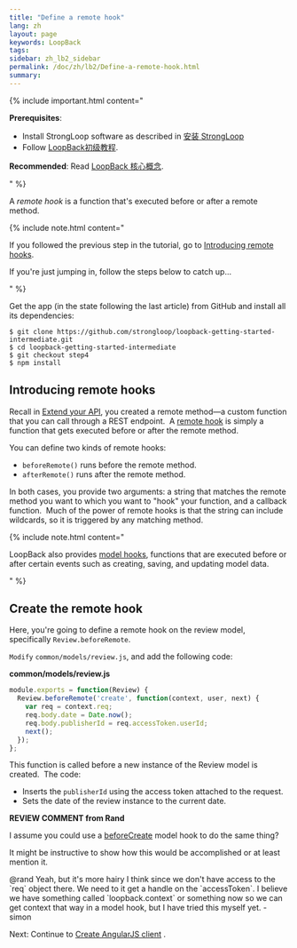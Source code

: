 ```yaml
---
title: "Define a remote hook"
lang: zh
layout: page
keywords: LoopBack
tags:
sidebar: zh_lb2_sidebar
permalink: /doc/zh/lb2/Define-a-remote-hook.html
summary:
---
```


{% include important.html content="

**Prerequisites**:

*   Install StrongLoop software as described in [安装 StrongLoop](https://docs.strongloop.com/pages/viewpage.action?pageId=6095101)
*   Follow [LoopBack初级教程](https://docs.strongloop.com/pages/viewpage.action?pageId=6095006).

**Recommended**: Read [LoopBack 核心概念](https://docs.strongloop.com/pages/viewpage.action?pageId=6095111).

" %}

A _remote hook_ is a function that's executed before or after a remote method.

{% include note.html content="

If you followed the previous step in the tutorial, go to [Introducing remote hooks](/doc/zh/lb2/Define-a-remote-hook.html).

If you're just jumping in, follow the steps below to catch up...

" %}

Get the app (in the state following the last article) from GitHub and install all its dependencies:

```
$ git clone https://github.com/strongloop/loopback-getting-started-intermediate.git
$ cd loopback-getting-started-intermediate
$ git checkout step4
$ npm install
```

## Introducing remote hooks

Recall in [Extend your API](/doc/{{page.lang}}/lb2/Extend-your-API.html), you created a remote method—a custom function that you can call through a REST endpoint.  A [remote hook](/doc/{{page.lang}}/lb2/6095041.html) is simply a function that gets executed before or after the remote method.

You can define two kinds of remote hooks:

*   `beforeRemote()` runs before the remote method.
*   `afterRemote()` runs after the remote method.

In both cases, you provide two arguments: a string that matches the remote method you want to which you want to "hook" your function, and a callback function.  Much of the power of remote hooks is that the string can include wildcards, so it is triggered by any matching method.

{% include note.html content="

LoopBack also provides [model hooks](/doc/zh/lb2/6095042.html), functions that are executed before or after certain events such as creating, saving, and updating model data. 

" %}

## Create the remote hook

Here, you're going to define a remote hook on the review model, specifically `Review.beforeRemote`.

`Modify` `common/models/review.js`, and add the following code:

**common/models/review.js**

```js
module.exports = function(Review) {
  Review.beforeRemote('create', function(context, user, next) {
    var req = context.req;
    req.body.date = Date.now();
    req.body.publisherId = req.accessToken.userId;
    next();
  });
};
```

This function is called before a new instance of the Review model is created.  The code:

*   Inserts the `publisherId` using the access token attached to the request.
*   Sets the date of the review instance to the current date.

<div class="sl-hidden"><strong>REVIEW COMMENT from Rand</strong><br>
  <p><span>I assume you could use a </span><a href="http://docs.strongloop.com/display/LB/Model+hooks#Modelhooks-beforeCreate" class="external-link" rel="nofollow">beforeCreate</a><span>&nbsp;</span><span>model hook to do the same thing?</span></p>
  <p>It might be instructive to show how this would be accomplished or at least mention it.</p>
  <p>@rand Yeah, but it's more hairy I think since we don't have access to the `req` object there. We need to it get a handle on the `accessToken`. I believe we have something called `loopback.context` or something now so we can get context that way in a
    model hook, but I have tried this myself yet. -simon</p>
</div>

Next: Continue to [Create AngularJS client](/doc/{{page.lang}}/lb2/Create-AngularJS-client.html) .
